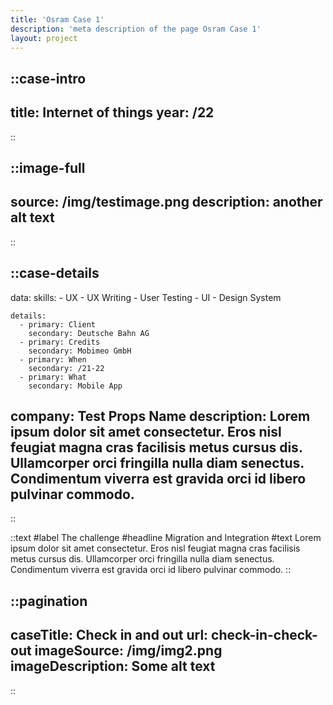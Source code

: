 ```yaml
---
title: 'Osram Case 1'
description: 'meta description of the page Osram Case 1'
layout: project
---
```



::case-intro
---
title: Internet of things
year: /22
---
::


::image-full
---
source: /img/testimage.png
description: another alt text
---
::

::case-details
---
data:
    skills:
      - UX
      - UX Writing
      - User Testing
      - UI
      - Design System

    details:
      - primary: Client
        secondary: Deutsche Bahn AG
      - primary: Credits
        secondary: Mobimeo GmbH
      - primary: When
        secondary: /21-22
      - primary: What
        secondary: Mobile App
        
company: Test Props Name
description: Lorem ipsum dolor sit amet consectetur. Eros nisl feugiat magna cras facilisis metus cursus dis. Ullamcorper orci fringilla nulla diam senectus. Condimentum viverra est gravida orci id libero pulvinar commodo.
---
::


::text
#label
The challenge
#headline 
Migration and Integration
#text 
Lorem ipsum dolor sit amet consectetur. Eros nisl feugiat magna cras facilisis metus cursus dis. Ullamcorper orci fringilla nulla diam senectus. Condimentum viverra est gravida orci id libero pulvinar commodo.
::


::pagination
---
caseTitle: Check in and out
url: check-in-check-out
imageSource: /img/img2.png
imageDescription: Some alt text
---
::



